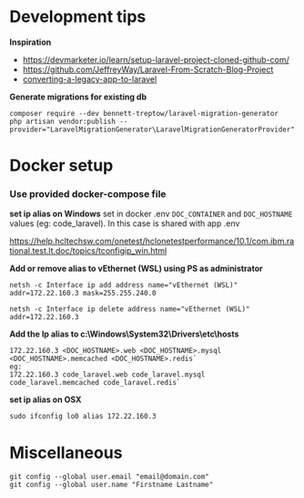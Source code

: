 # Development tips
**Inspiration**
 - https://devmarketer.io/learn/setup-laravel-project-cloned-github-com/
 - https://github.com/JeffreyWay/Laravel-From-Scratch-Blog-Project
 - [converting-a-legacy-app-to-laravel](https://tighten.com/blog/converting-a-legacy-app-to-laravel/)

**Generate migrations for existing db**

    composer require --dev bennett-treptow/laravel-migration-generator
    php artisan vendor:publish --provider="LaravelMigrationGenerator\LaravelMigrationGeneratorProvider"


# Docker setup

### Use provided docker-compose file

**set ip alias on Windows**
set in docker .env `DOC_CONTAINER` and `DOC_HOSTNAME` values (eg: code_laravel). In this case is shared with app .env

https://help.hcltechsw.com/onetest/hclonetestperformance/10.1/com.ibm.rational.test.lt.doc/topics/tconfigip_win.html

**Add or remove alias to vEthernet (WSL) using PS as administrator**

`netsh -c Interface ip add address name="vEthernet (WSL)" addr=172.22.160.3 mask=255.255.240.0`

`netsh -c Interface ip delete address name="vEthernet (WSL)" addr=172.22.160.3`

**Add the Ip alias to c:\Windows\System32\Drivers\etc\hosts**

    172.22.160.3 <DOC_HOSTNAME>.web <DOC_HOSTNAME>.mysql <DOC_HOSTNAME>.memcached <DOC_HOSTNAME>.redis`
    eg: 
    172.22.160.3 code_laravel.web code_laravel.mysql code_laravel.memcached code_laravel.redis`

**set ip alias on OSX**

    sudo ifconfig lo0 alias 172.22.160.3



# Miscellaneous
    git config --global user.email "email@domain.com"
    git config --global user.name "Firstname Lastname"
